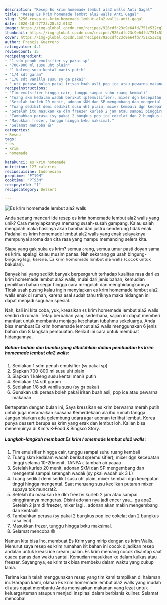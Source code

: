 ```yaml
---
description: "Resep Es krim homemade lembut ala2 walls Anti Gagal"
title: "Resep Es krim homemade lembut ala2 walls Anti Gagal"
slug: 3256-resep-es-krim-homemade-lembut-ala2-walls-anti-gagal
date: 2020-10-27T23:28:52.013Z
image: https://img-global.cpcdn.com/recipes/926cdfc23c9e64fd/751x532cq70/es-krim-homemade-lembut-ala2-walls-foto-resep-utama.jpg
thumbnail: https://img-global.cpcdn.com/recipes/926cdfc23c9e64fd/751x532cq70/es-krim-homemade-lembut-ala2-walls-foto-resep-utama.jpg
cover: https://img-global.cpcdn.com/recipes/926cdfc23c9e64fd/751x532cq70/es-krim-homemade-lembut-ala2-walls-foto-resep-utama.jpg
author: Francis Guerrero
ratingvalue: 4.1
reviewcount: 15
recipeingredient:
- "1 sdm penuh emulsifier sy pakai sp"
- "700-800 ml susu uht plain"
- "1 kaleng susu kental manis putih"
- "1/4 sdt garam"
- "1/8 sdt vanilla susu sy ga pakai"
- " utk perasa boleh pakai irisan buah asli pop ice atau pewarna makanan"
recipeinstructions:
- "Tim emulsifier hingga cair, tunggu sampai suhu ruang kembali"
- "Tuang skm kedalam wadah berikut sp(emulsifier), mixer dgn kecepatan tinggi selama 10-20menit. TANPA ditambah air yaaaa"
- "Setelah kurleb 20 menit, adonan SKM dan SP mengembang dan mengental sampai setengah wadah (sy pkai wadah uk 3 L)"
- "Tuang sedikit demi sedikit susu uht plain, mixer kembali dgn kecepatan tinggi hingga mengental. Saat menuang susu kecilkan putaran mixer supaya tdk muncrat2."
- "Setelah itu masukan ke dlm freezer kurleb 2 jam atau sampai pinggirannya mengeras. Disini adonan nya jadi encer yaa... ga apa2. Setelah 2 jam di freezer, mixer lagi... adonan akan makin mengembang dan kentaalll."
- "Tambahkan perasa (sy pakai 2 bungkus pop ice cokelat dan 2 bungkus rasa leci)"
- "Masukkan frezer, tunggu hingga beku maksimal."
- "Selamat mencoba 😆"
categories:
- Resep
tags:
- es
- krim
- homemade

katakunci: es krim homemade 
nutrition: 127 calories
recipecuisine: Indonesian
preptime: "PT19M"
cooktime: "PT53M"
recipeyield: "1"
recipecategory: Dessert

---
```



![Es krim homemade lembut ala2 walls](https://img-global.cpcdn.com/recipes/926cdfc23c9e64fd/751x532cq70/es-krim-homemade-lembut-ala2-walls-foto-resep-utama.jpg)

Anda sedang mencari ide resep es krim homemade lembut ala2 walls yang unik? Cara menyiapkannya memang susah-susah gampang. Kalau salah mengolah maka hasilnya akan hambar dan justru cenderung tidak enak. Padahal es krim homemade lembut ala2 walls yang enak selayaknya mempunyai aroma dan cita rasa yang mampu memancing selera kita.

Siapa yang gak suka es krim? semua orang, semua umur pasti doyan sama es krim. apalagi kalau musim panas. Nah sekarang ga usah bingung-bingung lagi, karena. Es krim homemade lembut ala walls (cocok untuk bakulan).

Banyak hal yang sedikit banyak berpengaruh terhadap kualitas rasa dari es krim homemade lembut ala2 walls, mulai dari jenis bahan, kemudian pemilihan bahan segar hingga cara mengolah dan menghidangkannya. Tidak usah pusing kalau ingin menyiapkan es krim homemade lembut ala2 walls enak di rumah, karena asal sudah tahu triknya maka hidangan ini dapat menjadi suguhan spesial.


Nah, kali ini kita coba, yuk, kreasikan es krim homemade lembut ala2 walls sendiri di rumah. Tetap berbahan yang sederhana, sajian ini dapat memberi manfaat untuk membantu menjaga kesehatan tubuhmu sekeluarga. Anda bisa membuat Es krim homemade lembut ala2 walls menggunakan 6 jenis bahan dan 8 langkah pembuatan. Berikut ini cara untuk membuat hidangannya.

<!--inarticleads1-->

##### Bahan-bahan dan bumbu yang dibutuhkan dalam pembuatan Es krim homemade lembut ala2 walls:

1. Sediakan 1 sdm penuh emulsifier (sy pakai sp)
1. Siapkan 700-800 ml susu uht plain
1. Siapkan 1 kaleng susu kental manis putih
1. Sediakan 1/4 sdt garam
1. Sediakan 1/8 sdt vanilla susu (sy ga pakai)
1. Gunakan  utk perasa boleh pakai irisan buah asli, pop ice atau pewarna makanan


Bertepatan dengan bulan ini, Saya kreasikan es krim berwarna merah putih untuk juga meramaikan suasana Kemerdekaan ala ibu rumah tangga. Jangan biarkan ada gelembung udara agar adonan terlihat lembut. Korea punya dessert berupa es krim yang enak dan lembut loh. Kalian bisa menemuinya di Kim&#39;s K-Food &amp; Bingsoo Story. 

<!--inarticleads2-->

##### Langkah-langkah membuat Es krim homemade lembut ala2 walls:

1. Tim emulsifier hingga cair, tunggu sampai suhu ruang kembali
1. Tuang skm kedalam wadah berikut sp(emulsifier), mixer dgn kecepatan tinggi selama 10-20menit. TANPA ditambah air yaaaa
1. Setelah kurleb 20 menit, adonan SKM dan SP mengembang dan mengental sampai setengah wadah (sy pkai wadah uk 3 L)
1. Tuang sedikit demi sedikit susu uht plain, mixer kembali dgn kecepatan tinggi hingga mengental. Saat menuang susu kecilkan putaran mixer supaya tdk muncrat2.
1. Setelah itu masukan ke dlm freezer kurleb 2 jam atau sampai pinggirannya mengeras. Disini adonan nya jadi encer yaa... ga apa2. Setelah 2 jam di freezer, mixer lagi... adonan akan makin mengembang dan kentaalll.
1. Tambahkan perasa (sy pakai 2 bungkus pop ice cokelat dan 2 bungkus rasa leci)
1. Masukkan frezer, tunggu hingga beku maksimal.
1. Selamat mencoba 😆


Namun kita bisa lho, membuat Es Krim yang mirip dengan es krim Walls. Menurut saya resep es krim rumahan irit bahan ini cocok dijadikan resep andalan untuk kreasi ice cream jualan. Es krim memang cocok disantap saat cuaca panas dan waktu santai. Kemudian masukkan ke dalam kulkas atau freezer. Sayangnya, es krim tak bisa membeku dalam waktu yang cukup lama. 

Terima kasih telah menggunakan resep yang tim kami tampilkan di halaman ini. Harapan kami, olahan Es krim homemade lembut ala2 walls yang mudah di atas dapat membantu Anda menyiapkan makanan yang lezat untuk keluarga/teman ataupun menjadi inspirasi dalam berbisnis kuliner. Selamat mencoba!
